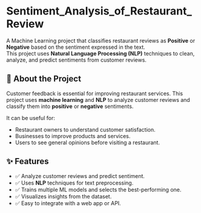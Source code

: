 # Sentiment_Analysis_of_Restaurant_Review
A Machine Learning project that classifies restaurant reviews as **Positive** or **Negative** based on the sentiment expressed in the text.  
This project uses **Natural Language Processing (NLP)** techniques to clean, analyze, and predict sentiments from customer reviews.

## 📖 About the Project
Customer feedback is essential for improving restaurant services. This project uses **machine learning** and **NLP** to analyze customer reviews and classify them into **positive** or **negative** sentiments.

It can be useful for:
- Restaurant owners to understand customer satisfaction.
- Businesses to improve products and services.
- Users to see general opinions before visiting a restaurant.

## ✨ Features
- ✅ Analyze customer reviews and predict sentiment.
- ✅ Uses **NLP** techniques for text preprocessing.
- ✅ Trains multiple ML models and selects the best-performing one.
- ✅ Visualizes insights from the dataset.
- ✅ Easy to integrate with a web app or API.
